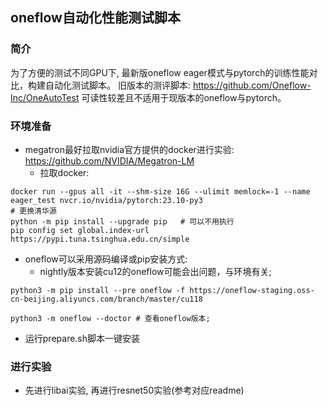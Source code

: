## oneflow自动化性能测试脚本
### 简介
为了方便的测试不同GPU下, 最新版oneflow eager模式与pytorch的训练性能对比，构建自动化测试脚本。
旧版本的测评脚本: https://github.com/Oneflow-Inc/OneAutoTest 可读性较差且不适用于现版本的oneflow与pytorch。

### 环境准备
* megatron最好拉取nvidia官方提供的docker进行实验: https://github.com/NVIDIA/Megatron-LM
  - 拉取docker:
```shell
docker run --gpus all -it --shm-size 16G --ulimit memlock=-1 --name eager_test nvcr.io/nvidia/pytorch:23.10-py3
# 更换清华源
python -m pip install --upgrade pip   # 可以不用执行
pip config set global.index-url https://pypi.tuna.tsinghua.edu.cn/simple
```
* oneflow可以采用源码编译或pip安装方式:
    - nightly版本安装cu12的oneflow可能会出问题，与环境有关;
```shell
python3 -m pip install --pre oneflow -f https://oneflow-staging.oss-cn-beijing.aliyuncs.com/branch/master/cu118

python3 -m oneflow --doctor # 查看oneflow版本;
```
* 运行prepare.sh脚本一键安装

### 进行实验
* 先进行libai实验, 再进行resnet50实验(参考对应readme)
